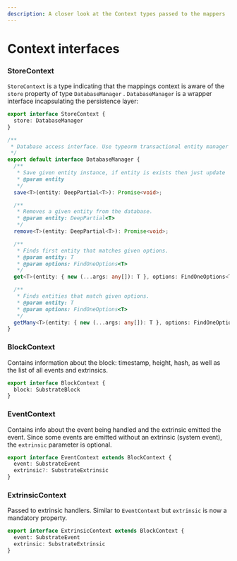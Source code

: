 ```yaml
---
description: A closer look at the Context types passed to the mappers
---
```


# Context interfaces

### StoreContext

`StoreContext` is a type  indicating that the mappings context is aware of the `store` property of type `DatabaseManager` . `DatabaseManager` is a wrapper interface incapsulating the persistence layer:

```typescript
export interface StoreContext {
  store: DatabaseManager
}

/**
 * Database access interface. Use typeorm transactional entity manager to perform get/save/remove operations.
 */
export default interface DatabaseManager {
  /**
   * Save given entity instance, if entity is exists then just update
   * @param entity
   */
  save<T>(entity: DeepPartial<T>): Promise<void>;

  /**
   * Removes a given entity from the database.
   * @param entity: DeepPartial<T>
   */
  remove<T>(entity: DeepPartial<T>): Promise<void>;

  /**
   * Finds first entity that matches given options.
   * @param entity: T
   * @param options: FindOneOptions<T>
   */
  get<T>(entity: { new (...args: any[]): T }, options: FindOneOptions<T>): Promise<T | undefined>;

  /**
   * Finds entities that match given options.
   * @param entity: T
   * @param options: FindOneOptions<T>
   */
  getMany<T>(entity: { new (...args: any[]): T }, options: FindOneOptions<T>): Promise<T[]>;
}
```

### BlockContext

Contains information about the block: timestamp, height, hash, as well as the list of all events and extrinsics.

```typescript
export interface BlockContext {
  block: SubstrateBlock
}
```

### EventContext

Contains info about the event being handled and the extrinsic emitted the event. Since some events are emitted without an extrinsic \(system event\), the `extrinsic` parameter is optional.

```typescript
export interface EventContext extends BlockContext {
  event: SubstrateEvent
  extrinsic?: SubstrateExtrinsic
}
```

### ExtrinsicContext

Passed to extrinsic handlers. Similar to `EventContext` but `extrinsic` is now a mandatory property.

```typescript
export interface ExtrinsicContext extends BlockContext {
  event: SubstrateEvent
  extrinsic: SubstrateExtrinsic
}
```

